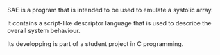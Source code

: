 SAE is a program that is intended to be used to emulate a systolic array.

It contains a script-like descriptor language that is used to describe the overall system behaviour.

Its developping is part of a student project in C programming.